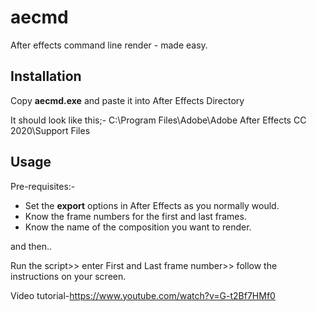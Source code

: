 # aecmd
After effects command line render - made easy.

## Installation
Copy **aecmd.exe** and paste it into After Effects Directory

It should look like this;-
C:\Program Files\Adobe\Adobe After Effects CC 2020\Support Files


## Usage
Pre-requisites:-
* Set the **export** options in After Effects as you normally would.
* Know the frame numbers for the first and last frames.
* Know the name of the composition you want to render.

and then..

 Run the script>>
 enter First and Last frame number>>
 follow the instructions on your screen.

Video tutorial-https://www.youtube.com/watch?v=G-t2Bf7HMf0
